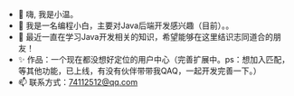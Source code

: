 - 👋 嗨, 我是小温。
- 👀 我是一名编程小白，主要对Java后端开发感兴趣（目前）。。
- 🌱 最近一直在学习Java开发相关的知识，希望能够在这里结识志同道合的朋友！
- ✨ 作品：一个现在都没想好定位的用户中心（完善扩展中。ps：想加入匹配，等其他功能，已上线，有没有伙伴带带我QAQ，一起开发完善一下。）
- 📫 联系方式：74112512@qq.com


<!---
xiaowenhhh/xiaowenhhh is a ✨ special ✨ repository because its `README.md` (this file) appears on your GitHub profile.
You can click the Preview link to take a look at your changes.
--->
